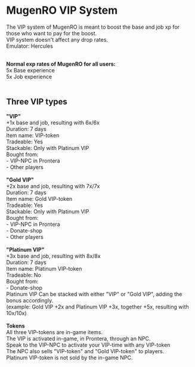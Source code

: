 <meta charset="UTF-8">
<h1><b>MugenRO VIP System</b></h1>

The VIP system of MugenRO is meant to boost the base and job xp for those who want to pay for the boost.<br>
VIP system doesn't affect any drop rates. <br>
Emulator: Hercules<br><br>

<b>Normal exp rates of MugenRO for all users:</b><br>
5x Base experience<br>
5x Job experience<br>
<br>
<h2>Three VIP types</h2>
<b>"VIP" </b><br>
+1x base and job, resulting with 6x/6x<br>
Duration: 7 days<br>
Item name: VIP-token<br>
Tradeable: Yes<br>
Stackable: Only with Platinum VIP<br>
Bought from:<br>
- VIP-NPC in Prontera<br>
- Other players<br>
<br>
<b>"Gold VIP" </b><br>
+2x base and job, resulting with 7x/7x<br>
Duration: 7 days<br>
Item name: Gold VIP-token<br>
Tradeable: Yes<br>
Stackable: Only with Platinum VIP<br>
Bought from:<br>
- VIP-NPC in Prontera<br>
- Donate-shop<br>
- Other players<br>
<br>
<b>"Platinum VIP" </b><br>
+3x base and job, resulting with 8x/8x<br>
Duration: 7 days<br>
Item name: Platinum VIP-token<br>
Tradeable: No<br>
Bought from:<br>
- Donate-shop<br>
Platinum VIP Can be stacked with either "VIP" or "Gold VIP", adding the bonus accordingly. <br>
(example: Gold VIP +2x and Platinum VIP +3x, together +5x, resulting with 10x/10x)<br>
<br>
<b>Tokens</b><br>
All three VIP-tokens are in-game items.<br>
The VIP is activated in-game, in Prontera, through an NPC.<br>
Speak to the VIP-NPC to activate your VIP-time with any VIP-token<br>
The NPC also sells "VIP-token" and "Gold VIP-token" to players. <br>
Platinum VIP-token is not sold by the in-game NPC.<br>


